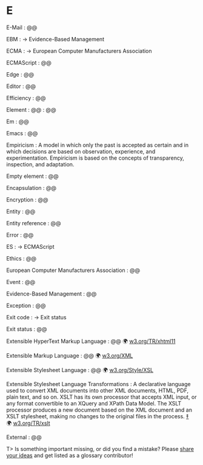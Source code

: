 # E

E-Mail
: @@

EBM
: → Evidence-Based Management

ECMA
: → European Computer Manufacturers Association

ECMAScript
: @@

Edge
: @@

Editor
: @@

Efficiency
: @@

Element
: @@
: @@

Em
: @@

Emacs
: @@

Empiricism
: A model in which only the past is accepted as certain and in which decisions are based on observation, experience, and experimentation. Empiricism is based on the concepts of transparency, inspection, and adaptation.

Empty element
: @@

Encapsulation
: @@

Encryption
: @@

Entity
: @@

Entity reference
: @@

Error
: @@

ES
: → ECMAScript

Ethics
: @@

European Computer Manufacturers Association
: @@

Event
: @@

Evidence-Based Management
: @@

Exception
: @@

Exit code
: → Exit status

Exit status
: @@

Extensible HyperText Markup Language
: @@ 🌍&nbsp;[w3.org/TR/xhtml11](https://www.w3.org/TR/xhtml11/)

Extensible Markup Language
: @@ 🌍&nbsp;[w3.org/XML](https://www.w3.org/XML/)

Extensible Stylesheet Language
: @@ 🌍&nbsp;[w3.org/Style/XSL](https://www.w3.org/Style/XSL/)

Extensible Stylesheet Language Transformations
: A declarative language used to convert XML documents into other XML documents, HTML, PDF, plain text, and so on. XSLT has its own processor that accepts XML input, or any format convertible to an XQuery and XPath Data Model. The XSLT processor produces a new document based on the XML document and an XSLT stylesheet, making no changes to the original files in the process.&nbsp;[‡](#m-xslt) 🌍&nbsp;[w3.org/TR/xslt](https://www.w3.org/TR/xslt/)

External
: @@

T> Is something important missing, or did you find a mistake? Please [share your ideas](https://github.com/j9t/web-development-glossary/blob/master/manuscript/e.md) and get listed as a glossary contributor!